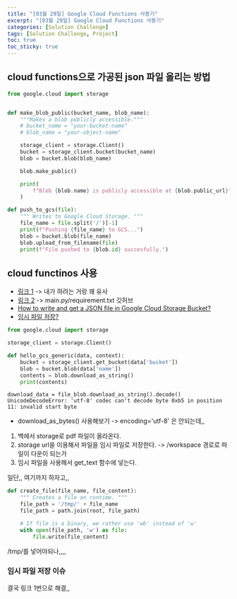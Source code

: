 ```yaml
---
title: "[03월 29일] Google Cloud Functions 사용기"
excerpt: "[03월 29일] Google Cloud Functions 사용기"
categories: [Solution Challenge]
tags: [Solution Challenge, Project]
toc: true
toc_sticky: true
---
```


## cloud functions으로 가공된 json 파일 올리는 방법

```py
from google.cloud import storage


def make_blob_public(bucket_name, blob_name):
    """Makes a blob publicly accessible."""
    # bucket_name = "your-bucket-name"
    # blob_name = "your-object-name"

    storage_client = storage.Client()
    bucket = storage_client.bucket(bucket_name)
    blob = bucket.blob(blob_name)

    blob.make_public()

    print(
        f"Blob {blob.name} is publicly accessible at {blob.public_url}"
    )
```

```py
def push_to_gcs(file):
    """ Writes to Google Cloud Storage. """
    file_name = file.split('/')[-1]
    print(f"Pushing {file_name} to GCS...")
    blob = bucket.blob(file_name)
    blob.upload_from_filename(file)
    print(f"File pushed to {blob.id} succesfully.")
```

## cloud functinos 사용

- [링크 1](https://lukasschwab.me/blog/gen/cloud-function-pdf-processing.html#fnref2) -> 내가 하려는 거랑 꽤 유사
- [링크 2](https://github.com/GoogleCloudPlatform/document-ai-samples/blob/main/fraud-detection-python/cloud-functions/process-invoices/main.py) -> main.py/requirement.txt 깃허브
- [How to write and get a JSON file in Google Cloud Storage Bucket?](https://medium.com/analytics-vidhya/how-to-write-and-get-a-json-file-in-google-cloud-storage-when-deploying-flask-api-in-google-app-9121fa936d85)
- [임시 파일 저장?](https://medium.com/@hpoleselo/writing-files-within-a-cloud-function-tmp-to-the-rescue-a47a6b482758)

```py
from google.cloud import storage

storage_client = storage.Client()

def hello_gcs_generic(data, context):
    bucket = storage_client.get_bucket(data['bucket'])
    blob = bucket.blob(data['name'])
    contents = blob.download_as_string()
    print(contents)
```

```
download_data = file_blob.download_as_string().decode() UnicodeDecodeError: 'utf-8' codec can't decode byte 0xb5 in position 11: invalid start byte
```

- download_as_bytes() 사용해보기 -> encoding='utf-8' 은 안되는데,, <br>

1. 백에서 storage로 pdf 파일이 올라온다.
2. storage url을 이용해서 파일을 임시 파일로 저장한다. -> /workspace 경로로 파일이 다운이 되는가
3. 임시 파일을 사용해서 get_text 함수에 넣는다. <br>

일단,, 여기까지 하자고,,

```py
def create_file(file_name, file_content):
    """ Creates a file on runtime. """
    file_path = '/tmp/' + file_name
    file_path = path.join(root, file_path)

    # If file is a binary, we rather use 'wb' instead of 'w'
    with open(file_path, 'w') as file:
        file.write(file_content)
```

/tmp/를 넣어야되나,,,,

### 임시 파일 저장 이슈

결국 링크 1번으로 해결,,
